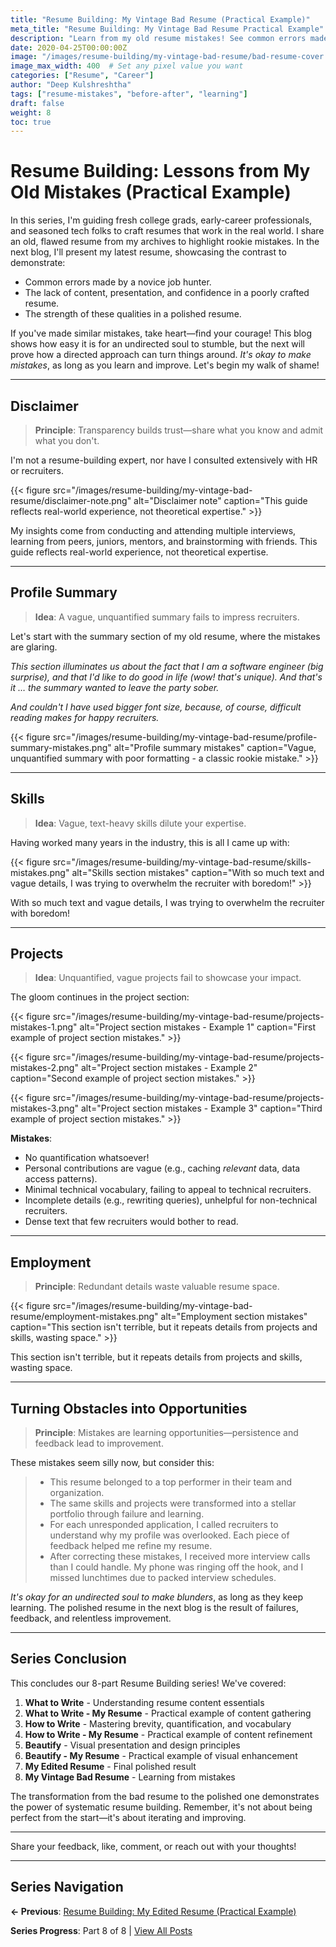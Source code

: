 ```yaml
---
title: "Resume Building: My Vintage Bad Resume (Practical Example)"
meta_title: "Resume Building: My Vintage Bad Resume Practical Example"
description: "Learn from my old resume mistakes! See common errors made by novice job hunters and understand how to avoid them in your own resume."
date: 2020-04-25T00:00:00Z
image: "/images/resume-building/my-vintage-bad-resume/bad-resume-cover.jpg"
image_max_width: 400  # Set any pixel value you want
categories: ["Resume", "Career"]
author: "Deep Kulshreshtha"
tags: ["resume-mistakes", "before-after", "learning"]
draft: false
weight: 8
toc: true
---
```


# Resume Building: Lessons from My Old Mistakes (Practical Example)

In this series, I'm guiding fresh college grads, early-career professionals, and seasoned tech folks to craft resumes that work in the real world. I share an old, flawed resume from my archives to highlight rookie mistakes. In the next blog, I'll present my latest resume, showcasing the contrast to demonstrate:

- Common errors made by a novice job hunter.
- The lack of content, presentation, and confidence in a poorly crafted resume.
- The strength of these qualities in a polished resume.

If you've made similar mistakes, take heart—find your courage! This blog shows how easy it is for an undirected soul to stumble, but the next will prove how a directed approach can turn things around. *It's okay to make mistakes*, as long as you learn and improve. Let's begin my walk of shame!

---

## Disclaimer

> **Principle**: Transparency builds trust—share what you know and admit what you don't.

I'm not a resume-building expert, nor have I consulted extensively with HR or recruiters.

{{< figure src="/images/resume-building/my-vintage-bad-resume/disclaimer-note.png" alt="Disclaimer note" caption="This guide reflects real-world experience, not theoretical expertise." >}}

My insights come from conducting and attending multiple interviews, learning from peers, juniors, mentors, and brainstorming with friends. This guide reflects real-world experience, not theoretical expertise.

---

## Profile Summary

> **Idea**: A vague, unquantified summary fails to impress recruiters.

Let's start with the summary section of my old resume, where the mistakes are glaring.

*This section illuminates us about the fact that I am a software engineer (big surprise), and that I'd like to do good in life (wow! that's unique). And that's it … the summary wanted to leave the party sober.*

*And couldn't I have used bigger font size, because, of course, difficult reading makes for happy recruiters.*

{{< figure src="/images/resume-building/my-vintage-bad-resume/profile-summary-mistakes.png" alt="Profile summary mistakes" caption="Vague, unquantified summary with poor formatting - a classic rookie mistake." >}}

---

## Skills

> **Idea**: Vague, text-heavy skills dilute your expertise.

Having worked many years in the industry, this is all I came up with:

{{< figure src="/images/resume-building/my-vintage-bad-resume/skills-mistakes.png" alt="Skills section mistakes" caption="With so much text and vague details, I was trying to overwhelm the recruiter with boredom!" >}}

With so much text and vague details, I was trying to overwhelm the recruiter with boredom!

---

## Projects

> **Idea**: Unquantified, vague projects fail to showcase your impact.

The gloom continues in the project section:

{{< figure src="/images/resume-building/my-vintage-bad-resume/projects-mistakes-1.png" alt="Project section mistakes - Example 1" caption="First example of project section mistakes." >}}

{{< figure src="/images/resume-building/my-vintage-bad-resume/projects-mistakes-2.png" alt="Project section mistakes - Example 2" caption="Second example of project section mistakes." >}}

{{< figure src="/images/resume-building/my-vintage-bad-resume/projects-mistakes-3.png" alt="Project section mistakes - Example 3" caption="Third example of project section mistakes." >}}

**Mistakes**:
- No quantification whatsoever!
- Personal contributions are vague (e.g., caching *relevant* data, data access patterns).
- Minimal technical vocabulary, failing to appeal to technical recruiters.
- Incomplete details (e.g., rewriting queries), unhelpful for non-technical recruiters.
- Dense text that few recruiters would bother to read.

---

## Employment

> **Principle**: Redundant details waste valuable resume space.

{{< figure src="/images/resume-building/my-vintage-bad-resume/employment-mistakes.png" alt="Employment section mistakes" caption="This section isn't terrible, but it repeats details from projects and skills, wasting space." >}}

This section isn't terrible, but it repeats details from projects and skills, wasting space.

---

## Turning Obstacles into Opportunities

> **Principle**: Mistakes are learning opportunities—persistence and feedback lead to improvement.

These mistakes seem silly now, but consider this:

> - This resume belonged to a top performer in their team and organization.
> - The same skills and projects were transformed into a stellar portfolio through failure and learning.
> - For each unresponded application, I called recruiters to understand why my profile was overlooked. Each piece of feedback helped me refine my resume.
> - After correcting these mistakes, I received more interview calls than I could handle. My phone was ringing off the hook, and I missed lunchtimes due to packed interview schedules.

*It's okay for an undirected soul to make blunders*, as long as they keep learning. The polished resume in the next blog is the result of failures, feedback, and relentless improvement.

---

## Series Conclusion

This concludes our 8-part Resume Building series! We've covered:

1. **What to Write** - Understanding resume content essentials
2. **What to Write - My Resume** - Practical example of content gathering
3. **How to Write** - Mastering brevity, quantification, and vocabulary
4. **How to Write - My Resume** - Practical example of content refinement
5. **Beautify** - Visual presentation and design principles
6. **Beautify - My Resume** - Practical example of visual enhancement
7. **My Edited Resume** - Final polished result
8. **My Vintage Bad Resume** - Learning from mistakes

The transformation from the bad resume to the polished one demonstrates the power of systematic resume building. Remember, it's not about being perfect from the start—it's about iterating and improving.

---

Share your feedback, like, comment, or reach out with your thoughts!

---

## Series Navigation

**← Previous**: [Resume Building: My Edited Resume (Practical Example)](/blog/series/resume-building/resume-building-my-edited-resume/)

**Series Progress**: Part 8 of 8 | [View All Posts](/blog/series/resume-building/)
